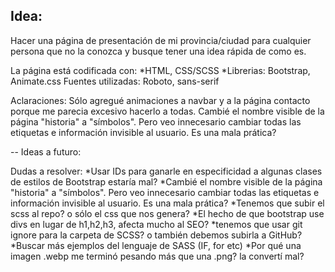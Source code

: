 Idea:
-- 
Hacer una página de presentación de mi provincia/ciudad para cualquier persona que no la conozca y busque tener una idea rápida de como es.

La página está codificada con:
*HTML, CSS/SCSS
*Librerias: Bootstrap, Animate.css
Fuentes utilizadas: Roboto, sans-serif

Aclaraciones:
Sólo agregué animaciones a navbar y a la página contacto porque me parecia excesivo hacerlo a todas.
Cambié el nombre visible de la página "historia" a "símbolos". Pero veo innecesario cambiar todas las etiquetas e información invisible al usuario. Es una mala prática?

--
Ideas a futuro:

Dudas a resolver:
*Usar IDs para ganarle en especificidad a algunas clases de estilos de Bootstrap estaría mal?
*Cambié el nombre visible de la página "historia" a "símbolos". Pero veo innecesario cambiar todas las etiquetas e información invisible al usuario. Es una mala prática?
*Tenemos que subir el scss al repo? o sólo el css que nos genera?
*El hecho de que bootstrap use divs en lugar de h1,h2,h3, afecta mucho al SEO?
*tenemos que usar git ignore para la carpeta de SCSS? o también debemos subirla a GitHub?
*Buscar más ejemplos del lenguaje de SASS (IF, for etc)
*Por qué una imagen .webp me terminó pesando más que una .png? la convertí mal?